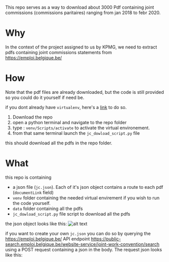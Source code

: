 This repo serves as a way to download about 3000 Pdf containing joint commissions (commissions paritaires) ranging from jan 2018 to febr 2020.

# Why 

In the context of the project assigned to us by KPMG, we need to extract pdfs containing joint commissions statements from https://emploi.belgique.be/ 

# How
Note that the pdf files are already downloaded, but the code is still provided so you could do it yourself if need be.

if you dont already have `virtualenv`, here's a [link](https://virtualenv.pypa.io/en/latest/installation.html) to do so.

1. Download the repo
2. open a python terminal and navigate to the repo folder
3. type : `venv/Scripts/activate` to activate the virtual environement.
4. from that same terminal launch the `jc_dowload_script.py` file

this should download all the pdfs in the repo folder.

# What
this repo is containing
- a json file (`jc.json`). Each of it's json object contains a route to each pdf (`documentLink` field)
- `venv` folder containing the needed virtual envirement if you wish to run the code yourself.
- `data` folder containing all the pdfs
- `jc_dowload_script.py` file script to download all the pdfs

the json object looks like this:
![alt text](https://github.com/Cassik6/commissions-paritaires/main/assets/requestjson.jpg?raw=true)

if you want to create your own `jc.json` you can do so by querying the https://emploi.belgique.be/ API endpoint https://public-search.emploi.belgique.be/website-service/joint-work-convention/search using a POST request containing a json in the body. The request json looks like this:









